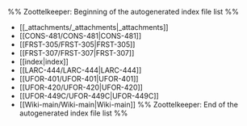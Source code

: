 %% Zoottelkeeper: Beginning of the autogenerated index file list  %%
-  [[_attachments/_attachments|_attachments]]
-  [[CONS-481/CONS-481|CONS-481]]
-  [[FRST-305/FRST-305|FRST-305]]
-  [[FRST-307/FRST-307|FRST-307]]
-  [[index|index]]
-  [[LARC-444/LARC-444|LARC-444]]
-  [[UFOR-401/UFOR-401|UFOR-401]]
-  [[UFOR-420/UFOR-420|UFOR-420]]
-  [[UFOR-449C/UFOR-449C|UFOR-449C]]
-  [[Wiki-main/Wiki-main|Wiki-main]]
%% Zoottelkeeper: End of the autogenerated index file list  %%
